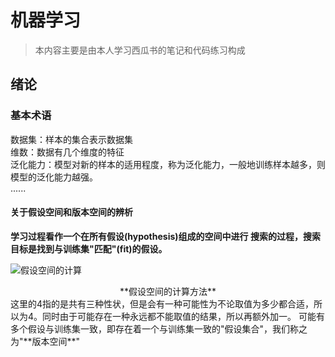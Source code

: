 
# 机器学习
>
>本内容主要是由本人学习西瓜书的笔记和代码练习构成
## 绪论
### 基本术语
数据集：样本的集合表示数据集  
维数：数据有几个维度的特征  
泛化能力：模型对新的样本的适用程度，称为泛化能力，一般地训练样本越多，则模型的泛化能力越强。  
......  
#### 关于假设空间和版本空间的辨析
**学习过程看作一个在所有假设(hypothesis)组成的空间中进行
搜索的过程，搜索目标是找到与训练集"匹配"(fit)的假设。**  

![假设空间的计算](image.png)  
<center>**假设空间的计算方法**  </center>  
这里的4指的是共有三种性状，但是会有一种可能性为不论取值为多少都合适，所以为4。同时由于可能存在一种永远都不能取值的结果，所以再额外加一。
可能有多个假设与训练集一致，即存在着一个与训练集一致的"假设集合"，我们称之为"**版本空间**"  